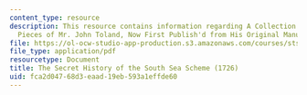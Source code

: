 ```yaml
---
content_type: resource
description: This resource contains information regarding A Collection of Several
  Pieces of Mr. John Toland, Now First Publish'd from His Original Manuscripts.
file: https://ol-ocw-studio-app-production.s3.amazonaws.com/courses/sts-002-finance-and-society-spring-2016/fca2d04768d3eaad19eb593a1effde60_MITSTS_002S16_SecrtHistry.pdf
file_type: application/pdf
resourcetype: Document
title: The Secret History of the South Sea Scheme (1726)
uid: fca2d047-68d3-eaad-19eb-593a1effde60
---
```

